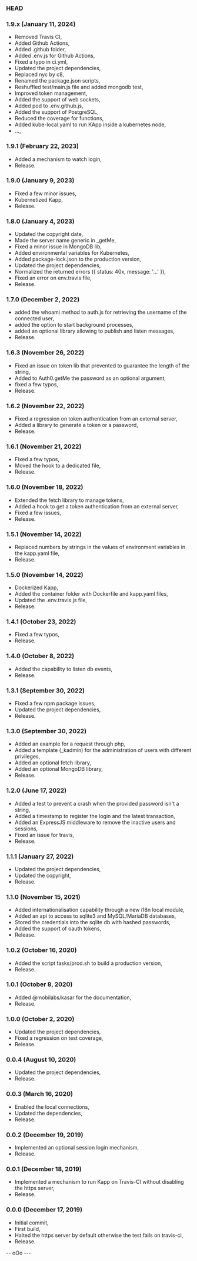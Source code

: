 ### HEAD

### 1.9.x (January 11, 2024)

  * Removed Travis CI,
  * Added Github Actions,
  * Added .github folder,
  * Added .env.js for Github Actions,
  * Fixed a typo in ci.yml,
  * Updated the project dependencies,
  * Replaced nyc by c8,
  * Renamed the package.json scripts,
  * Reshuffled test/main.js file and added mongodb test,
  * Improved token management,
  * Added the support of web sockets,
  * Added pod to .env.github.js,
  * Added the support of PostgreSQL,
  * Reduced the coverage for functions,
  * Added kube-local.yaml to run KApp inside a kubernetes node,
  * ...,


### 1.9.1 (February 22, 2023)

  * Added a mechanism to watch login,
  * Release.


### 1.9.0 (January 9, 2023)

  * Fixed a few minor issues,
  * Kubernetized Kapp,
  * Release.


### 1.8.0 (January 4, 2023)

  * Updated the copyright date,
  * Made the server name generic in _getMe,
  * Fixed a minor issue in MongoDB lib,
  * Added environmental variables for Kubernetes,
  * Added package-lock.json to the production version,
  * Updated the project dependencies,
  * Normalized the returned errors ({ status: 40x, message: '...' }),
  * Fixed an error on env.travis file,
  * Release.


### 1.7.0 (December 2, 2022)

  * added the whoami method to auth.js for retrieving the username of the connected user,
  * added the option to start background processes,
  * added an optional library allowing to publish and listen messages,
  * Release.


### 1.6.3 (November 26, 2022)

  * Fixed an issue on token lib that prevented to guarantee the length of the string,
  * Added to Auth0.getMe the password as an optional argument,
  * fixed a few typos,
  * Release.


### 1.6.2 (November 22, 2022)

  * Fixed a regression on token authentication from an external server,
  * Added a library to generate a token or a password,
  * Release.


### 1.6.1 (November 21, 2022)

  * Fixed a few typos,
  * Moved the hook to a dedicated file,
  * Release.


### 1.6.0 (November 18, 2022)

  * Extended the fetch library to manage tokens,
  * Added a hook to get a token authentication from an external server,
  * Fixed a few issues,
  * Release.


### 1.5.1 (November 14, 2022)

  * Replaced numbers by strings in the values of environment variables in the kapp.yaml file,
  * Release.


### 1.5.0 (November 14, 2022)

  * Dockerized Kapp,
  * Added the container folder with Dockerfile and kapp.yaml files,
  * Updated the .env.travis.js file,
  * Release.


### 1.4.1 (October 23, 2022)

  * Fixed a few typos,
  * Release.


### 1.4.0 (October 8, 2022)

  * Added the capability to listen db events,
  * Release.


### 1.3.1 (September 30, 2022)

  * Fixed a few npm package issues,
  * Updated the project dependencies,
  * Release.


### 1.3.0 (September 30, 2022)

  * Added an example for a request through php,
  * Added a template (_kadmin) for the administration of users with different privileges,
  * Added an optional fetch library,
  * Added an optional MongoDB library,
  * Release.


### 1.2.0 (June 17, 2022)

  * Added a test to prevent a crash when the provided password isn't a string,
  * Added a timestamp to register the login and the latest transaction,
  * Added an ExpressJS middleware to remove the inactive users and sessions,
  * Fixed an issue for travis,
  * Release.


### 1.1.1 (January 27, 2022)

  * Updated the project dependencies,
  * Updated the copyright,
  * Release.


### 1.1.0 (November 15, 2021)

  * Added internationalisation capability through a new i18n local module,
  * Added an api to access to sqlite3 and MySQL/MariaDB databases,
  * Stored the credentials into the sqlite db with hashed passwords,
  * Added the support of oauth tokens,
  * Release.


### 1.0.2 (October 16, 2020)

  * Added the script tasks/prod.sh to build a production version,
  * Release.


### 1.0.1 (October 8, 2020)

  * Added @mobilabs/kasar for the documentation,
  * Release.


### 1.0.0 (October 2, 2020)

  * Updated the project dependencies,
  * Fixed a regression on test coverage,
  * Release.


### 0.0.4 (August 10, 2020)

  * Updated the project dependencies,
  * Release.


### 0.0.3 (March 16, 2020)

  * Enabled the local connections,
  * Updated the dependencies,
  * Release.


### 0.0.2 (December 19, 2019)

  * Implemented an optional session login mechanism,
  * Release.


### 0.0.1 (December 18, 2019)

  * Implemented a mechanism to run Kapp on Travis-CI without disabling the https server,
  * Release.


### 0.0.0 (December 17, 2019)

  * Initial commit,
  * First build,
  * Halted the https server by default otherwise the test fails on travis-ci,
  * Release.

-- oOo ---

